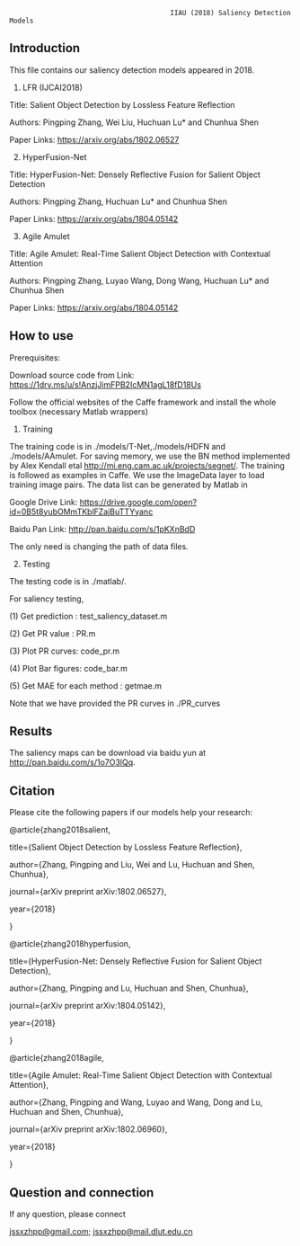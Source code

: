  
                                            IIAU (2018) Saliency Detection Models
                                      
Introduction
------------------------------------------------------------------------------------------------------------------
This file contains our saliency detection models appeared in 2018.
1) LFR (IJCAI2018)

Title: Salient Object Detection by Lossless Feature Reflection

Authors: Pingping Zhang, Wei Liu, Huchuan Lu* and Chunhua Shen

Paper Links: https://arxiv.org/abs/1802.06527

2) HyperFusion-Net

Title: HyperFusion-Net: Densely Reflective Fusion for Salient Object Detection

Authors: Pingping Zhang, Huchuan Lu* and Chunhua Shen

Paper Links: https://arxiv.org/abs/1804.05142

3) Agile Amulet

Title: Agile Amulet: Real-Time Salient Object Detection with Contextual Attention

Authors: Pingping Zhang, Luyao Wang, Dong Wang, Huchuan Lu* and Chunhua Shen

Paper Links: https://arxiv.org/abs/1804.05142

How to use
--------------------------------------------------------------------------------------------------------------

Prerequisites:

Download source code from  Link: https://1drv.ms/u/s!AnzjJimFPB2IcMN1agL18fD18Us

Follow the official websites of the Caffe framework and install the whole toolbox (necessary Matlab wrappers)

1) Training

The training code is in ./models/T-Net,./models/HDFN and ./models/AAmulet. For saving memory, we use the BN method implemented by Alex Kendall etal http://mi.eng.cam.ac.uk/projects/segnet/. The training is followed as examples in Caffe. 
We use the ImageData layer to load training image pairs. The data list can be generated by Matlab in 

Google Drive Link: https://drive.google.com/open?id=0B5t8yubOMmTKblFZajBuTTYyanc

Baidu Pan    Link: http://pan.baidu.com/s/1pKXnBdD

The only need is changing the path of data files.

2) Testing

The testing code is in ./matlab/.

For saliency testing,

(1) Get prediction : test_saliency_dataset.m

(2) Get PR value : PR.m

(3) Plot PR curves: code_pr.m

(4) Plot Bar figures: code_bar.m

(5) Get MAE for each method : getmae.m

Note that we have provided the PR curves in ./PR_curves

Results
---------------------------------------------------------------------------------------------------------------------
The saliency maps can be download via baidu yun at http://pan.baidu.com/s/1o7O3lQq.

Citation
---------------------------------------------------------------------------------------------------------------------
Please cite the following papers if our models help your research:

@article{zhang2018salient,

  title={Salient Object Detection by Lossless Feature Reflection},
  
  author={Zhang, Pingping and Liu, Wei and Lu, Huchuan and Shen, Chunhua},
  
  journal={arXiv preprint arXiv:1802.06527},
  
  year={2018}
  
}

@article{zhang2018hyperfusion,

  title={HyperFusion-Net: Densely Reflective Fusion for Salient Object Detection},
  
  author={Zhang, Pingping and Lu, Huchuan and Shen, Chunhua},
  
  journal={arXiv preprint arXiv:1804.05142},
  
  year={2018}
  
}

@article{zhang2018agile,

  title={Agile Amulet: Real-Time Salient Object Detection with Contextual Attention},
  
  author={Zhang, Pingping and Wang, Luyao and Wang, Dong and Lu, Huchuan and Shen, Chunhua},
  
  journal={arXiv preprint arXiv:1802.06960},
  
  year={2018}
  
}

Question and connection
------------------------------------------------------------------------------------------------------------------
If any question, please connect

jssxzhpp@gmail.com;  jssxzhpp@mail.dlut.edu.cn

